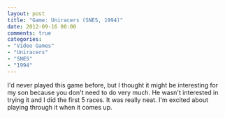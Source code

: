 ```yaml
---
layout: post
title: "Game: Uniracers (SNES, 1994)"
date: 2012-09-16 00:00
comments: true
categories:
- "Video Games"
- "Uniracers"
- "SNES"
- "1994"
---
```


I'd never played this game before, but I thought it might be
interesting for my son because you don't need to do very much. He
wasn't interested in trying it and I did the first 5 races. It
was really neat. I'm excited about playing through it when it
comes up.
